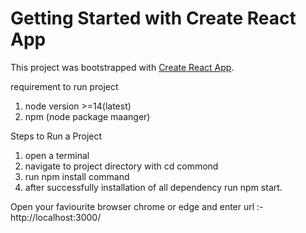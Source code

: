 # Getting Started with Create React App

This project was bootstrapped with [Create React App](https://github.com/facebook/create-react-app).


requirement to run project
1. node version >=14(latest)
2. npm (node package maanger)

Steps to Run a Project 
1. open a terminal
2. navigate to project directory with cd commond
3. run npm install command
4. after successfully installation of all dependency run npm start. 




Open your faviourite browser chrome or edge and enter url :- http://localhost:3000/


